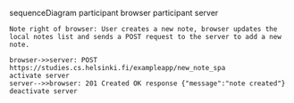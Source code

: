 sequenceDiagram
    participant browser
    participant server

    Note right of browser: User creates a new note, browser updates the local notes list and sends a POST request to the server to add a new note.

    browser->>server: POST https://studies.cs.helsinki.fi/exampleapp/new_note_spa
    activate server
    server-->>browser: 201 Created OK response {"message":"note created"}
    deactivate server